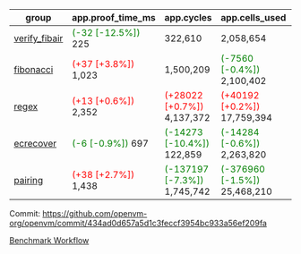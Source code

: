 | group | app.proof_time_ms | app.cycles | app.cells_used | leaf.proof_time_ms | leaf.cycles | leaf.cells_used |
| -- | -- | -- | -- | -- | -- | -- |
| [verify_fibair](https://github.com/openvm-org/openvm/blob/benchmark-results/benchmarks-pr/2152/verify_fibair-434ad0d657a5d1c3feccf3954bc933a56ef209fa.md) |<span style='color: green'>(-32 [-12.5%])</span> 225 |  322,610 |  2,058,654 |- | - | - |
| [fibonacci](https://github.com/openvm-org/openvm/blob/benchmark-results/benchmarks-pr/2152/fibonacci-434ad0d657a5d1c3feccf3954bc933a56ef209fa.md) |<span style='color: red'>(+37 [+3.8%])</span> 1,023 |  1,500,209 | <span style='color: green'>(-7560 [-0.4%])</span> 2,100,402 |- | - | - |
| [regex](https://github.com/openvm-org/openvm/blob/benchmark-results/benchmarks-pr/2152/regex-434ad0d657a5d1c3feccf3954bc933a56ef209fa.md) |<span style='color: red'>(+13 [+0.6%])</span> 2,352 | <span style='color: red'>(+28022 [+0.7%])</span> 4,137,372 | <span style='color: red'>(+40192 [+0.2%])</span> 17,759,394 |- | - | - |
| [ecrecover](https://github.com/openvm-org/openvm/blob/benchmark-results/benchmarks-pr/2152/ecrecover-434ad0d657a5d1c3feccf3954bc933a56ef209fa.md) |<span style='color: green'>(-6 [-0.9%])</span> 697 | <span style='color: green'>(-14273 [-10.4%])</span> 122,859 | <span style='color: green'>(-14284 [-0.6%])</span> 2,263,820 |- | - | - |
| [pairing](https://github.com/openvm-org/openvm/blob/benchmark-results/benchmarks-pr/2152/pairing-434ad0d657a5d1c3feccf3954bc933a56ef209fa.md) |<span style='color: red'>(+38 [+2.7%])</span> 1,438 | <span style='color: green'>(-137197 [-7.3%])</span> 1,745,742 | <span style='color: green'>(-376960 [-1.5%])</span> 25,468,210 |- | - | - |


Commit: https://github.com/openvm-org/openvm/commit/434ad0d657a5d1c3feccf3954bc933a56ef209fa

[Benchmark Workflow](https://github.com/openvm-org/openvm/actions/runs/18085883550)
